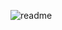 ![readme](https://user-images.githubusercontent.com/83701344/218982543-83f68237-b737-4534-b884-f1aa76d03fb6.svg)
